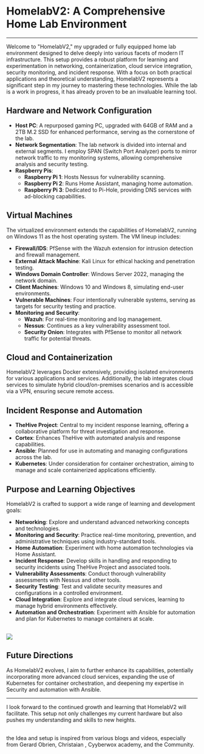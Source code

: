 <!-- homelan V2 -->

# HomelabV2: A Comprehensive Home Lab Environment

---

Welcome to "HomelabV2," my upgraded or fully equipped home lab environment designed to delve deeply into various facets of modern IT infrastructure. This setup provides a robust platform for learning and experimentation in networking, containerization, cloud service integration, security monitoring, and incident response. With a focus on both practical applications and theoretical understanding, HomelabV2 represents a significant step in my journey to mastering these technologies. While the lab is a work in progress, it has already proven to be an invaluable learning tool.

## Hardware and Network Configuration

- **Host PC**: A repurposed gaming PC, upgraded with 64GB of RAM and a 2TB M.2 SSD for enhanced performance, serving as the cornerstone of the lab.
- **Network Segmentation**: The lab network is divided into internal and external segments. I employ SPAN (Switch Port Analyzer) ports to mirror network traffic to my monitoring systems, allowing comprehensive analysis and security testing.
- **Raspberry Pis**:
  - **Raspberry Pi 1**: Hosts Nessus for vulnerability scanning.
  - **Raspberry Pi 2**: Runs Home Assistant, managing home automation.
  - **Raspberry Pi 3**: Dedicated to Pi-Hole, providing DNS services with ad-blocking capabilities.

## Virtual Machines

The virtualized environment extends the capabilities of HomelabV2, running on Windows 11 as the host operating system. The VM lineup includes:

- **Firewall/IDS**: PfSense with the Wazuh extension for intrusion detection and firewall management.
- **External Attack Machine**: Kali Linux for ethical hacking and penetration testing.
- **Windows Domain Controller**: Windows Server 2022, managing the network domain.
- **Client Machines**: Windows 10 and Windows 8, simulating end-user environments.
- **Vulnerable Machines**: Four intentionally vulnerable systems, serving as targets for security testing and practice.
- **Monitoring and Security**:
  - **Wazuh**: For real-time monitoring and log management.
  - **Nessus**: Continues as a key vulnerability assessment tool.
  - **Security Onion**: Integrates with PfSense to monitor all network traffic for potential threats.

## Cloud and Containerization

HomelabV2 leverages Docker extensively, providing isolated environments for various applications and services. Additionally, the lab integrates cloud services to simulate hybrid cloud/on-premises scenarios and is accessible via a VPN, ensuring secure remote access.

## Incident Response and Automation

- **TheHive Project**: Central to my incident response learning, offering a collaborative platform for threat investigation and response.
- **Cortex**: Enhances TheHive with automated analysis and response capabilities.
- **Ansible**: Planned for use in automating and managing configurations across the lab.
- **Kubernetes**: Under consideration for container orchestration, aiming to manage and scale containerized applications efficiently.

## Purpose and Learning Objectives

HomelabV2 is crafted to support a wide range of learning and development goals:

- **Networking**: Explore and understand advanced networking concepts and technologies.
- **Monitoring and Security**: Practice real-time monitoring, prevention, and administrative techniques using industry-standard tools.
- **Home Automation**: Experiment with home automation technologies via Home Assistant.
- **Incident Response**: Develop skills in handling and responding to security incidents using TheHive Project and associated tools.
- **Vulnerability Assessments**: Conduct thorough vulnerability assessments with Nessus and other tools.
- **Security Testing**: Test and validate security measures and configurations in a controlled environment.
- **Cloud Integration**: Explore and integrate cloud services, learning to manage hybrid environments effectively.
- **Automation and Orchestration**: Experiment with Ansible for automation and plan for Kubernetes to manage containers at scale.<br><br>

<img align="center" src="https://i.imgur.com/oBdDYAA.png" /><br/>

## Future Directions

As HomelabV2 evolves, I aim to further enhance its capabilities, potentially incorporating more advanced cloud services, expanding the use of Kubernetes for container orchestration, and deepening my expertise in Security and automation with Ansible.

---

I look forward to the continued growth and learning that HomelabV2 will facilitate. This setup not only challenges my current hardware but also pushes my understanding and skills to new heights.<br><br>

the Idea and setup is inspired from various blogs and videos, especially from Gerard Obrien, Christaian , Cyyberwox academy, and the Community.


<!--


Here are some ideas to get you started:

- 🔭 I’m currently working on ...
- 🌱 I’m currently learning ...
- 👯 I’m looking to collaborate on ...
- 🤔 I’m looking for help with ...
- 💬 Ask me about ...
- 📫 How to reach me: ...
- 😄 Pronouns: ...
- ⚡ Fun fact: ...
-->
